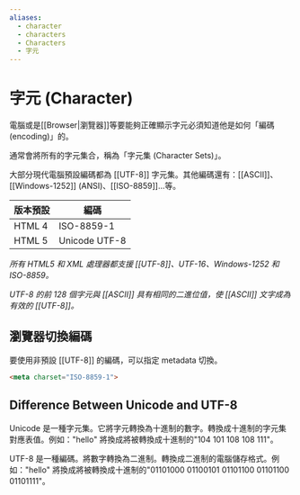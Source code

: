 ```yaml
---
aliases:
  - character
  - characters
  - Characters
  - 字元
---
```

# 字元 (Character)

電腦或是[[Browser|瀏覽器]]等要能夠正確顯示字元必須知道他是如何「編碼 (encoding)」的。

通常會將所有的字元集合，稱為「字元集 (Character Sets)」。

大部分現代電腦預設編碼都為 [[UTF-8]] 字元集。其他編碼還有：[[ASCII]]、[[Windows-1252]] (ANSI)、[[ISO-8859]]...等。

| 版本預設   | 編碼            |
| ------ | ------------- |
| HTML 4 | ISO-8859-1    |
| HTML 5 | Unicode UTF-8 |

_所有 HTML5 和 XML 處理器都支援 [[UTF-8]]、UTF-16、Windows-1252 和 ISO-8859。_

_UTF-8 的前 128 個字元與 [[ASCII]] 具有相同的二進位值，使 [[ASCII]] 文字成為有效的 [[UTF-8]]。_

## 瀏覽器切換編碼

要使用非預設 [[UTF-8]] 的編碼，可以指定 metadata 切換。

```html
<meta charset="ISO-8859-1">
```

## Difference Between Unicode and UTF-8

Unicode 是一種字元集。它將字元轉換為十進制的數字。轉換成十進制的字元集對應表值。例如："hello" 將換成將被轉換成十進制的"104 101 108 108 111"。

UTF-8 是一種編碼。將數字轉換為二進制。轉換成二進制的電腦儲存格式。例如："hello" 將換成將被轉換成十進制的"01101000 01100101 01101100 01101100 01101111"。